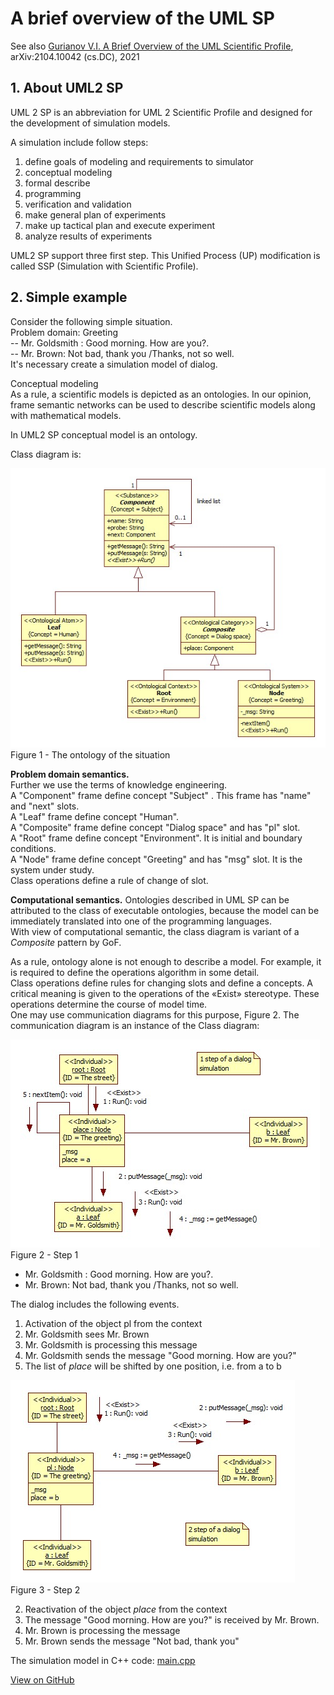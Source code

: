 # A brief overview of the UML SP
See also [Gurianov V.I. A Brief Overview of the UML Scientific Profile](https://arxiv.org/abs/2104.10042), arXiv:2104.10042 (cs.DC), 2021
## 1. About UML2 SP
UML 2 SP is an abbreviation for UML 2 Scientific Profile and designed for the development of simulation models.  

A simulation include follow steps:
1. define goals of modeling and requirements to simulator
2. conceptual modeling
3. formal describe
4. programming
5. verification and validation
6. make general plan of experiments
7. make up tactical plan and execute experiment
8. analyze results of experiments

UML2 SP support three first step. This Unified Process (UP)  modification is called SSP (Simulation with Scientific Profile).

## 2. Simple example
Consider the following simple situation.  
Problem domain: Greeting  
-- Mr. Goldsmith : Good morning. How are you?.  
-- Mr. Brown: Not bad, thank you /Thanks, not so well.  
It's necessary create a simulation model of dialog.

Conceptual modeling  
As a rule, a scientific models is depicted as an ontologies.
In our opinion, frame semantic networks can be used to describe scientific models along with mathematical models.  

In UML2 SP conceptual model is an ontology.

Class diagram is:  

![Image](SP%20ClassDiagram.png)  
Figure 1 - The ontology of the situation

**Problem domain semantics.**  
Further we use the terms of knowledge engineering.  
A "Component" frame define concept "Subject" . This frame has "name" and "next" slots.<br>
A "Leaf" frame  define concept "Human".<br>
A "Composite" frame define concept "Dialog space" and has "pl" slot.<br>
A "Root" frame define concept "Environment". It is initial and boundary conditions.<br>
A "Node" frame define concept "Greeting" and has "msg" slot. It is the system under study.<br>
Class operations define a rule of change of slot.<br>

**Computational semantics.**
Ontologies described in UML SP can be attributed to the class of executable ontologies, because the model can be immediately translated into one of the programming languages.  
With view of computational semantic, the class diagram is variant of a *Composite* pattern by GoF.

As a rule, ontology alone is not enough to describe a model. For example, it is required to define the operations algorithm in some detail.  
Class operations define rules for changing slots and define a concepts. A critical meaning is given to the operations of the «Exist» stereotype. These operations determine the course of model time.  
One may use communication diagrams for this purpose, Figure 2. The communication diagram is an instance of the Class diagram:  

 ![Image](UseCaseRealization1.png)  
 Figure 2 - Step 1

- Mr. Goldsmith : Good morning. How are you?.  
- Mr. Brown: Not bad, thank you /Thanks, not so well.  

 The dialog includes the following events.
 1. Activation of the object pl from the context
 2. Mr. Goldsmith sees Mr. Brown
 3. Mr. Goldsmith is processing this message
 4. Mr. Goldsmith sends the message "Good morning. How are you?"
 5. The list of *place* will be shifted by one position, i.e. from a to b

  ![Image](UseCaseRealization2.png)  
 Figure 3 - Step 2
 
 2. Reactivation of the object *place* from the context
 3. The message "Good morning. How are you?" is received by Mr. Brown.
 4. Mr. Brown is processing the message  
 5. Mr. Brown sends the message "Not bad, thank you"  

 
The simulation model in C++ code: [main.cpp](https://github.com/vgurianov/uml-sp/blob/master/examples/SimpleExample/main.cpp)<br>

[View on GitHub](https://github.com/vgurianov/uml-sp/tree/master/examples/SimpleExample)
